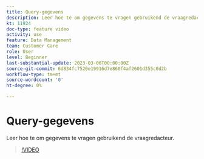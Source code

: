 ```yaml
---
title: Query-gegevens
description: Leer hoe te om gegevens te vragen gebruikend de vraagredacteur.
kt: 11924
doc-type: feature video
activity: use
feature: Data Management
team: Customer Care
role: User
level: Beginner
last-substantial-update: 2023-03-06T00:00:00Z
source-git-commit: 6d834fc7520e19916d7e860f4af2601d355c0d2b
workflow-type: tm+mt
source-wordcount: '0'
ht-degree: 0%

---
```



# Query-gegevens

Leer hoe te om gegevens te vragen gebruikend de vraagredacteur.

>[!VIDEO](https://video.tv.adobe.com/v/3415814?quality=12)
